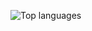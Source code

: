 ![Top languages](https://github-readme-stats.vercel.app/api/top-langs/?username=SLICKEEL&layout=compact)